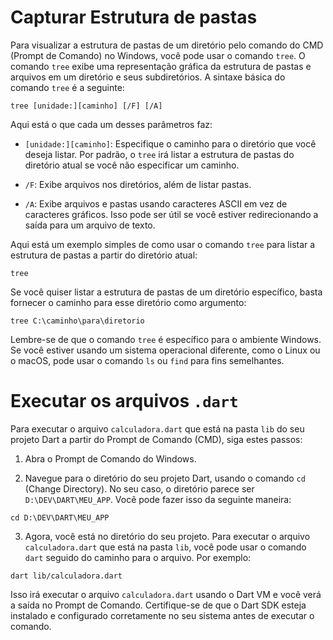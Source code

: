 # Capturar Estrutura de pastas

Para visualizar a estrutura de pastas de um diretório pelo comando do CMD (Prompt de Comando) no Windows, você pode usar o comando `tree`. O comando `tree` exibe uma representação gráfica da estrutura de pastas e arquivos em um diretório e seus subdiretórios. A sintaxe básica do comando `tree` é a seguinte:

```
tree [unidade:][caminho] [/F] [/A]
```

Aqui está o que cada um desses parâmetros faz:

- `[unidade:][caminho]`: Especifique o caminho para o diretório que você deseja listar. Por padrão, o `tree` irá listar a estrutura de pastas do diretório atual se você não especificar um caminho.

- `/F`: Exibe arquivos nos diretórios, além de listar pastas.

- `/A`: Exibe arquivos e pastas usando caracteres ASCII em vez de caracteres gráficos. Isso pode ser útil se você estiver redirecionando a saída para um arquivo de texto.

Aqui está um exemplo simples de como usar o comando `tree` para listar a estrutura de pastas a partir do diretório atual:

```
tree
```

Se você quiser listar a estrutura de pastas de um diretório específico, basta fornecer o caminho para esse diretório como argumento:

```
tree C:\caminho\para\diretorio
```

Lembre-se de que o comando `tree` é específico para o ambiente Windows. Se você estiver usando um sistema operacional diferente, como o Linux ou o macOS, pode usar o comando `ls` ou `find` para fins semelhantes.

# Executar os arquivos `.dart`

Para executar o arquivo `calculadora.dart` que está na pasta `lib` do seu projeto Dart a partir do Prompt de Comando (CMD), siga estes passos:

1. Abra o Prompt de Comando do Windows.

2. Navegue para o diretório do seu projeto Dart, usando o comando `cd` (Change Directory). No seu caso, o diretório parece ser `D:\DEV\DART\MEU_APP`. Você pode fazer isso da seguinte maneira:

```
cd D:\DEV\DART\MEU_APP
```

3. Agora, você está no diretório do seu projeto. Para executar o arquivo `calculadora.dart` que está na pasta `lib`, você pode usar o comando `dart` seguido do caminho para o arquivo. Por exemplo:

```
dart lib/calculadora.dart
```

Isso irá executar o arquivo `calculadora.dart` usando o Dart VM e você verá a saída no Prompt de Comando. Certifique-se de que o Dart SDK esteja instalado e configurado corretamente no seu sistema antes de executar o comando.
